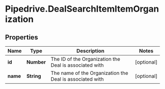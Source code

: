 # Pipedrive.DealSearchItemItemOrganization

## Properties

Name | Type | Description | Notes
------------ | ------------- | ------------- | -------------
**id** | **Number** | The ID of the Organization the Deal is associated with | [optional] 
**name** | **String** | The name of the Organization the Deal is associated with | [optional] 



